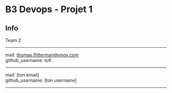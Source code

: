 # B3 Devops - Projet 1

## Info
Team 2

---

mail: thomas.flitterman@ynov.com  
github_username: tofl

---

mail: [ton email]  
github_username: [ton username]

---

